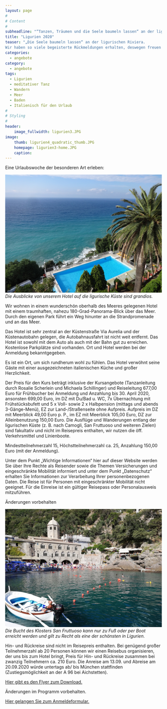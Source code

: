 ```yaml
---
layout: page
#
# Content
#
subheadline: "“Tanzen, Träumen und die Seele baumeln lassen“ an der ligurischen Riviera vom 13. bis 20. September 2020"
title: "Ligurien 2020"
teaser: "„Die Seele baumeln lassen“ an der ligurischen Riviera.  
Wir haben so viele begeisterte Rückmeldungen erhalten, deswegen freuen wir uns schon wieder auf unsere nächste Ligurienreise mit meditativem Tanzen, Qi Gong, Singen, Baden, Wandern und Italienisch für den Urlaub lernen"
categories:
  - angebote
category:
  - angebote
tags:
  - Ligurien
  - meditativer Tanz
  - Wandern
  - Meer
  - Baden
  - Italienisch für den Urlaub
#
# Styling
#
header:
    image_fullwidth: ligurien3.JPG
image:
    thumb: ligurien4_quadratic_thumb.JPG
    homepage: ligurien3-home.JPG
    caption:
---
```


Eine Urlaubswoche der besonderen Art erleben:

![Die Ausblicke von unserem Hotel auf die ligurische Küste sind grandios.](/images/Ligurien15.JPG)
*Die Ausblicke von unserem Hotel auf die ligurische Küste sind grandios.*

Wir wohnen in einem wunderschön oberhalb des Meeres gelegenen Hotel mit einem traumhaften, nahezu 180-Grad-Panorama-Blick über das Meer. Durch den eigenen Park führt ein Weg hinunter an die Strandpromenade und an das Meer.

Das Hotel ist sehr zentral an der Küstenstraße Via Aurelia und der Küstenautobahn gelegen, die Autobahnausfahrt ist nicht weit entfernt. Das Hotel ist sowohl mit dem Auto als auch mit der Bahn gut zu erreichen. Kostenlose Parkplätze sind vorhanden. Ort und Hotel werden bei der Anmeldung bekanntgegeben.

Es ist ein Ort, um sich rundherum wohl zu fühlen. Das Hotel verwöhnt seine Gäste mit einer ausgezeichneten italienischen Küche und großer Herzlichkeit.

Der Preis für den Kurs beträgt inklusive der Kursangebote (Tanzanleitung durch Rosalie Scherlein und Michaela Schillinger) und Reiseleitung 677,00 Euro für Frühbucher bei Anmeldung und Anzahlung bis 30.
April 2020, ansonsten 699,00 Euro, im DZ mit Du/Bad u. WC, 7x Übernachtung mit Frühstücksbufett und 5 x Voll- sowie 2 x Halbpension (mittags und abends 3-Gänge-Menü), EZ zur Land-/Straßenseite ohne Aufpreis.
Aufpreis im DZ mit Meerblick 49,00 Euro p. P., im EZ mit Meerblick 105,00 Euro, DZ zur Alleinbenutzung 150,00 Euro. Die Ausflüge und Wanderungen entlang der ligurischen Küste (z. B. nach Camogli, San Fruttuoso und weiteren Zielen) sind fakultativ und nicht im Reisepreis enthalten, wir nutzen die öff. Verkehrsmittel und Linienboote.

Mindestteilnehmerzahl 15, Höchstteilnehmerzahl ca. 25, Anzahlung 150,00 Euro (mit der Anmeldung).

Unter dem Punkt „Wichtige Informationen“ hier auf dieser Website werden Sie über Ihre Rechte als Reisender sowie die Themen Versicherungen und eingeschränkte Mobilität informiert und unter dem Punkt „Datenschutz“ erhalten Sie Informationen zur Verarbeitung Ihrer personenbezogenen Daten. Die Reise ist für Personen mit eingeschränkter Mobilität nicht geeignet. Für die Einreise ist ein gültiger Reisepass oder Personalausweis mitzuführen.

Änderungen vorbehalten

![Die Bucht des Klosters San Fruttuoso kann nur zu Fuß oder per Boot erreicht werden und gilt zu Recht als eine der schönsten in Ligurien.](/images/Ligurien16.JPG)
*Die Bucht des Klosters San Fruttuoso kann nur zu Fuß oder per Boot erreicht werden und gilt zu Recht als eine der schönsten in Ligurien.*

Hin- und Rückreise sind nicht im Reisepreis enthalten. Bei genügend großer Teilnehmerzahl ab 20 Personen können wir einen Reisebus organisieren, der uns bis zum Hotel bringt, Preis für Hin- und Rückreise zusammen bei zwanzig Teilnehmern ca. 210 Euro. Die Anreise am 13.09. und Abreise am 20.09.2020 würde untertags ab/ bis München stattfinden (Zustiegsmöglichkeit an der A 96 bei Aichstetten).

[Hier gibt es den Flyer zum Download.](/assets/downloads/Ligurien_2020.pdf)

Änderungen im Programm vorbehalten.

[Hier gelangen Sie zum Anmeldeformular.](/anmeldung/)
